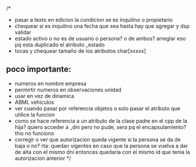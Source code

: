 /*
* pasar a texto en edicion la condicion se es inquilino o propietario
* chequear si es inquilino una fecha que sea hasta hay que agregar y dsp validar
* estado activo o no es de usuario o persona? o de ambos? arreglar eso pq esta duplicado el atributo _estado
* tocas y chequear tamaño de los atributos char[xxxxx]


poco importante:
----------------
* numeros en nombre empresa
* permirtir numeros en observaciones unidad
* usar <vector> en vez de dinamica
* ABML vehiculos
* ver cuando pasar por referencia objetos o solo pasar el atributo que utilice la funcion
* como se hace referencia a un atributo de la clase padre en el cpp de la hija? quiero acceder a _dni pero no pude, sera pq el encapsulamiento? this no funciono
* corregir o ver que autorizacion queda vigente si la persona se da de baja o no? rta: quedan vigentes en caso que la persona se vuelva a dar de alta con el mismo dni entonces quedaria con el mismo id que tenia la autorizacion anterior
*/